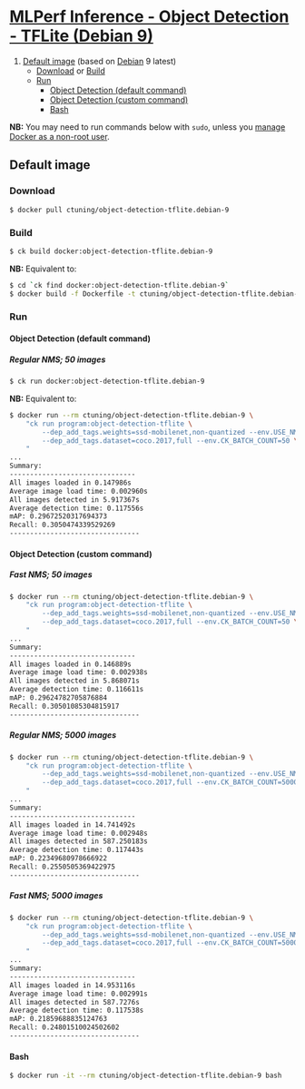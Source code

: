 # [MLPerf Inference - Object Detection - TFLite (Debian 9)](https://hub.docker.com/r/ctuning/object-detection-tflite.debian-9)

1. [Default image](#image_default) (based on [Debian](https://hub.docker.com/_/debian/) 9 latest)
    - [Download](#image_default_download) or [Build](#image_default_build)
    - [Run](#image_default_run)
        - [Object Detection (default command)](#image_default_run_default)
        - [Object Detection (custom command)](#image_default_run_custom)
        - [Bash](#image_default_run_bash)

**NB:** You may need to run commands below with `sudo`, unless you
[manage Docker as a non-root user](https://docs.docker.com/install/linux/linux-postinstall/#manage-docker-as-a-non-root-user).

<a name="image_default"></a>
## Default image

<a name="image_default_download"></a>
### Download
```
$ docker pull ctuning/object-detection-tflite.debian-9
```

<a name="image_default_build"></a>
### Build
```bash
$ ck build docker:object-detection-tflite.debian-9
```
**NB:** Equivalent to:
```bash
$ cd `ck find docker:object-detection-tflite.debian-9`
$ docker build -f Dockerfile -t ctuning/object-detection-tflite.debian-9 .
```

<a name="image_default_run"></a>
### Run

<a name="image_default_run_default"></a>
#### Object Detection (default command)

##### Regular NMS; 50 images
```bash
$ ck run docker:object-detection-tflite.debian-9
```
**NB:** Equivalent to:
```bash
$ docker run --rm ctuning/object-detection-tflite.debian-9 \
    "ck run program:object-detection-tflite \
        --dep_add_tags.weights=ssd-mobilenet,non-quantized --env.USE_NMS=regular \
        --dep_add_tags.dataset=coco.2017,full --env.CK_BATCH_COUNT=50 \
    "
...
Summary:
-------------------------------
All images loaded in 0.147986s
Average image load time: 0.002960s
All images detected in 5.917367s
Average detection time: 0.117556s
mAP: 0.29672520317694373
Recall: 0.3050474339529269
--------------------------------
```

<a name="image_default_run_custom"></a>
#### Object Detection (custom command)

##### Fast NMS; 50 images
```bash
$ docker run --rm ctuning/object-detection-tflite.debian-9 \
    "ck run program:object-detection-tflite \
        --dep_add_tags.weights=ssd-mobilenet,non-quantized --env.USE_NMS=fast \
        --dep_add_tags.dataset=coco.2017,full --env.CK_BATCH_COUNT=50 \
    "
...
Summary:
-------------------------------
All images loaded in 0.146889s
Average image load time: 0.002938s
All images detected in 5.868071s
Average detection time: 0.116611s
mAP: 0.29624782705876884
Recall: 0.30501085304815917
--------------------------------
```

##### Regular NMS; 5000 images
```bash
$ docker run --rm ctuning/object-detection-tflite.debian-9 \
    "ck run program:object-detection-tflite \
        --dep_add_tags.weights=ssd-mobilenet,non-quantized --env.USE_NMS=regular \
        --dep_add_tags.dataset=coco.2017,full --env.CK_BATCH_COUNT=5000 \
    "
...
Summary:
-------------------------------
All images loaded in 14.741492s
Average image load time: 0.002948s
All images detected in 587.250183s
Average detection time: 0.117443s
mAP: 0.22349680978666922
Recall: 0.2550505369422975
--------------------------------
```

##### Fast NMS; 5000 images
```bash
$ docker run --rm ctuning/object-detection-tflite.debian-9 \
    "ck run program:object-detection-tflite \
        --dep_add_tags.weights=ssd-mobilenet,non-quantized --env.USE_NMS=fast \
        --dep_add_tags.dataset=coco.2017,full --env.CK_BATCH_COUNT=5000 \
    "
...
Summary:
-------------------------------
All images loaded in 14.953116s
Average image load time: 0.002991s
All images detected in 587.7276s
Average detection time: 0.117538s
mAP: 0.21859688835124763
Recall: 0.24801510024502602
--------------------------------
```

<a name="image_default_run_bash"></a>
#### Bash
```bash
$ docker run -it --rm ctuning/object-detection-tflite.debian-9 bash
```
